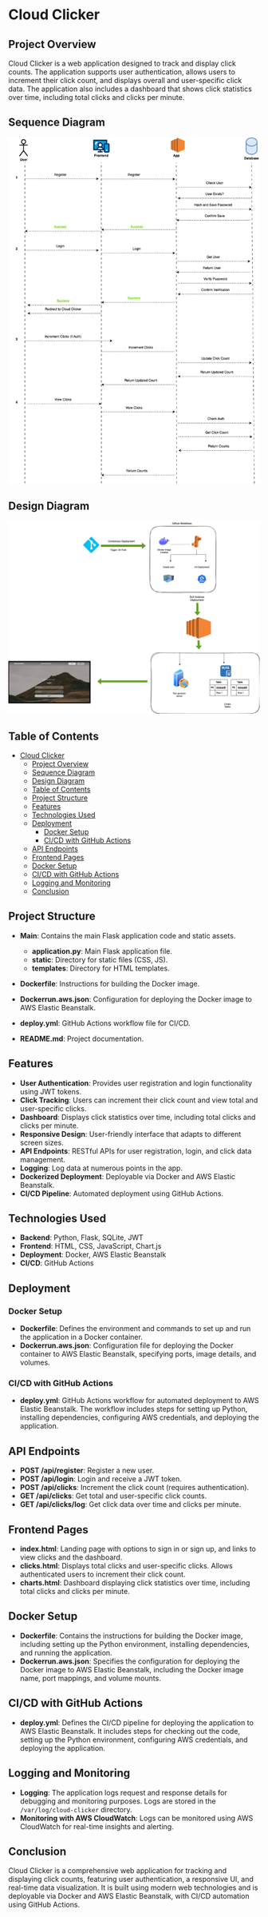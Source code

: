 # Cloud Clicker

## Project Overview

Cloud Clicker is a web application designed to track and display click counts. The application supports user authentication, allows users to increment their click count, and displays overall and user-specific click data. The application also includes a dashboard that shows click statistics over time, including total clicks and clicks per minute.

## Sequence Diagram
![Sequence Diagram](/diagrams/sequence_diagram.drawio.png)

## Design Diagram
![Design Diagram](/diagrams/designdiagram.png)

## Table of Contents

- [Cloud Clicker](#cloud-clicker)
  - [Project Overview](#project-overview)
  - [Sequence Diagram](#sequence-diagram)
  - [Design Diagram](#design-diagram)
  - [Table of Contents](#table-of-contents)
  - [Project Structure](#project-structure)
  - [Features](#features)
  - [Technologies Used](#technologies-used)
  - [Deployment](#deployment)
    - [Docker Setup](#docker-setup)
    - [CI/CD with GitHub Actions](#cicd-with-github-actions)
  - [API Endpoints](#api-endpoints)
  - [Frontend Pages](#frontend-pages)
  - [Docker Setup](#docker-setup-1)
  - [CI/CD with GitHub Actions](#cicd-with-github-actions-1)
  - [Logging and Monitoring](#logging-and-monitoring)
  - [Conclusion](#conclusion)

## Project Structure

- **Main**: Contains the main Flask application code and static assets.
  - **application.py**: Main Flask application file.
  - **static**: Directory for static files (CSS, JS).
  - **templates**: Directory for HTML templates.

- **Dockerfile**: Instructions for building the Docker image.
- **Dockerrun.aws.json**: Configuration for deploying the Docker image to AWS Elastic Beanstalk.
- **deploy.yml**: GitHub Actions workflow file for CI/CD.
- **README.md**: Project documentation.

## Features

- **User Authentication**: Provides user registration and login functionality using JWT tokens.
- **Click Tracking**: Users can increment their click count and view total and user-specific clicks.
- **Dashboard**: Displays click statistics over time, including total clicks and clicks per minute.
- **Responsive Design**: User-friendly interface that adapts to different screen sizes.
- **API Endpoints**: RESTful APIs for user registration, login, and click data management.
- **Logging**: Log data at numerous points in the app.
- **Dockerized Deployment**: Deployable via Docker and AWS Elastic Beanstalk.
- **CI/CD Pipeline**: Automated deployment using GitHub Actions.

## Technologies Used

- **Backend**: Python, Flask, SQLite, JWT
- **Frontend**: HTML, CSS, JavaScript, Chart.js
- **Deployment**: Docker, AWS Elastic Beanstalk
- **CI/CD**: GitHub Actions

## Deployment

### Docker Setup

- **Dockerfile**: Defines the environment and commands to set up and run the application in a Docker container.
- **Dockerrun.aws.json**: Configuration file for deploying the Docker container to AWS Elastic Beanstalk, specifying ports, image details, and volumes.

### CI/CD with GitHub Actions

- **deploy.yml**: GitHub Actions workflow for automated deployment to AWS Elastic Beanstalk. The workflow includes steps for setting up Python, installing dependencies, configuring AWS credentials, and deploying the application.

## API Endpoints

- **POST /api/register**: Register a new user.
- **POST /api/login**: Login and receive a JWT token.
- **POST /api/clicks**: Increment the click count (requires authentication).
- **GET /api/clicks**: Get total and user-specific click counts.
- **GET /api/clicks/log**: Get click data over time and clicks per minute.

## Frontend Pages

- **index.html**: Landing page with options to sign in or sign up, and links to view clicks and the dashboard.
- **clicks.html**: Displays total clicks and user-specific clicks. Allows authenticated users to increment their click count.
- **charts.html**: Dashboard displaying click statistics over time, including total clicks and clicks per minute.

## Docker Setup

- **Dockerfile**: Contains the instructions for building the Docker image, including setting up the Python environment, installing dependencies, and running the application.
- **Dockerrun.aws.json**: Specifies the configuration for deploying the Docker image to AWS Elastic Beanstalk, including the Docker image name, port mappings, and volume mounts.

## CI/CD with GitHub Actions

- **deploy.yml**: Defines the CI/CD pipeline for deploying the application to AWS Elastic Beanstalk. It includes steps for checking out the code, setting up the Python environment, configuring AWS credentials, and deploying the application.

## Logging and Monitoring

- **Logging**: The application logs request and response details for debugging and monitoring purposes. Logs are stored in the `/var/log/cloud-clicker` directory.
- **Monitoring with AWS CloudWatch**: Logs can be monitored using AWS CloudWatch for real-time insights and alerting.

## Conclusion

Cloud Clicker is a comprehensive web application for tracking and displaying click counts, featuring user authentication, a responsive UI, and real-time data visualization. It is built using modern web technologies and is deployable via Docker and AWS Elastic Beanstalk, with CI/CD automation using GitHub Actions.
